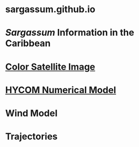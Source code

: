 # sargassum.github.io
# *Sargassum* Information in the Caribbean
# [**Color** Satellite Image](https://optics.marine.usf.edu/projects/saws.html)
# [HYCOM Numerical Model](https://www.hycom.org/)
# Wind Model
# Trajectories
